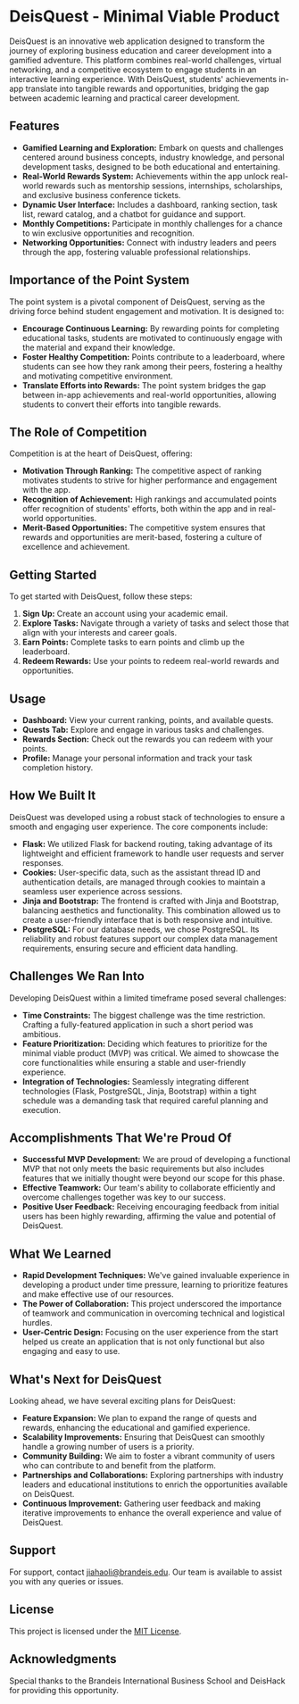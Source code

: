 # DeisQuest - Minimal Viable Product

DeisQuest is an innovative web application designed to transform the journey of exploring business education and career development into a gamified adventure. This platform combines real-world challenges, virtual networking, and a competitive ecosystem to engage students in an interactive learning experience. With DeisQuest, students' achievements in-app translate into tangible rewards and opportunities, bridging the gap between academic learning and practical career development.

## Features

- **Gamified Learning and Exploration:** Embark on quests and challenges centered around business concepts, industry knowledge, and personal development tasks, designed to be both educational and entertaining.
- **Real-World Rewards System:** Achievements within the app unlock real-world rewards such as mentorship sessions, internships, scholarships, and exclusive business conference tickets.
- **Dynamic User Interface:** Includes a dashboard, ranking section, task list, reward catalog, and a chatbot for guidance and support.
- **Monthly Competitions:** Participate in monthly challenges for a chance to win exclusive opportunities and recognition.
- **Networking Opportunities:** Connect with industry leaders and peers through the app, fostering valuable professional relationships.

## Importance of the Point System

The point system is a pivotal component of DeisQuest, serving as the driving force behind student engagement and motivation. It is designed to:

- **Encourage Continuous Learning:** By rewarding points for completing educational tasks, students are motivated to continuously engage with the material and expand their knowledge.
- **Foster Healthy Competition:** Points contribute to a leaderboard, where students can see how they rank among their peers, fostering a healthy and motivating competitive environment.
- **Translate Efforts into Rewards:** The point system bridges the gap between in-app achievements and real-world opportunities, allowing students to convert their efforts into tangible rewards.

## The Role of Competition

Competition is at the heart of DeisQuest, offering:

- **Motivation Through Ranking:** The competitive aspect of ranking motivates students to strive for higher performance and engagement with the app.
- **Recognition of Achievement:** High rankings and accumulated points offer recognition of students' efforts, both within the app and in real-world opportunities.
- **Merit-Based Opportunities:** The competitive system ensures that rewards and opportunities are merit-based, fostering a culture of excellence and achievement.

## Getting Started

To get started with DeisQuest, follow these steps:

1. **Sign Up:** Create an account using your academic email.
2. **Explore Tasks:** Navigate through a variety of tasks and select those that align with your interests and career goals.
3. **Earn Points:** Complete tasks to earn points and climb up the leaderboard.
4. **Redeem Rewards:** Use your points to redeem real-world rewards and opportunities.


## Usage

- **Dashboard:** View your current ranking, points, and available quests.
- **Quests Tab:** Explore and engage in various tasks and challenges.
- **Rewards Section:** Check out the rewards you can redeem with your points.
- **Profile:** Manage your personal information and track your task completion history.

## How We Built It

DeisQuest was developed using a robust stack of technologies to ensure a smooth and engaging user experience. The core components include:

- **Flask:** We utilized Flask for backend routing, taking advantage of its lightweight and efficient framework to handle user requests and server responses.
- **Cookies:** User-specific data, such as the assistant thread ID and authentication details, are managed through cookies to maintain a seamless user experience across sessions.
- **Jinja and Bootstrap:** The frontend is crafted with Jinja and Bootstrap, balancing aesthetics and functionality. This combination allowed us to create a user-friendly interface that is both responsive and intuitive.
- **PostgreSQL:** For our database needs, we chose PostgreSQL. Its reliability and robust features support our complex data management requirements, ensuring secure and efficient data handling.

## Challenges We Ran Into

Developing DeisQuest within a limited timeframe posed several challenges:

- **Time Constraints:** The biggest challenge was the time restriction. Crafting a fully-featured application in such a short period was ambitious.
- **Feature Prioritization:** Deciding which features to prioritize for the minimal viable product (MVP) was critical. We aimed to showcase the core functionalities while ensuring a stable and user-friendly experience.
- **Integration of Technologies:** Seamlessly integrating different technologies (Flask, PostgreSQL, Jinja, Bootstrap) within a tight schedule was a demanding task that required careful planning and execution.

## Accomplishments That We're Proud Of

- **Successful MVP Development:** We are proud of developing a functional MVP that not only meets the basic requirements but also includes features that we initially thought were beyond our scope for this phase.
- **Effective Teamwork:** Our team's ability to collaborate efficiently and overcome challenges together was key to our success.
- **Positive User Feedback:** Receiving encouraging feedback from initial users has been highly rewarding, affirming the value and potential of DeisQuest.

## What We Learned

- **Rapid Development Techniques:** We've gained invaluable experience in developing a product under time pressure, learning to prioritize features and make effective use of our resources.
- **The Power of Collaboration:** This project underscored the importance of teamwork and communication in overcoming technical and logistical hurdles.
- **User-Centric Design:** Focusing on the user experience from the start helped us create an application that is not only functional but also engaging and easy to use.

## What's Next for DeisQuest

Looking ahead, we have several exciting plans for DeisQuest:

- **Feature Expansion:** We plan to expand the range of quests and rewards, enhancing the educational and gamified experience.
- **Scalability Improvements:** Ensuring that DeisQuest can smoothly handle a growing number of users is a priority.
- **Community Building:** We aim to foster a vibrant community of users who can contribute to and benefit from the platform.
- **Partnerships and Collaborations:** Exploring partnerships with industry leaders and educational institutions to enrich the opportunities available on DeisQuest.
- **Continuous Improvement:** Gathering user feedback and making iterative improvements to enhance the overall experience and value of DeisQuest.

## Support

For support, contact [jiahaoli@brandeis.edu](mailto:jiahaoli@brandeis.edu). Our team is available to assist you with any queries or issues.

## License

This project is licensed under the [MIT License](LICENSE.md).

## Acknowledgments

Special thanks to the Brandeis International Business School and DeisHack for providing this opportunity.
